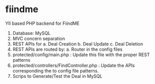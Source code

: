 # fiindme
YII based PHP backend for FiindME
1. Database: MySQL
2. MVC concern separation
3. REST APIs for
  a. Deal Creation
  b. Deal Update
  c. Deal Deletion
4. REST APIs are routed by:
  a. Router in the config files
5. protected/config/main.php : Update this file with the proper REST patterns
6. protected/controllers/FindController.php : Update the APIs corresponding the to config file patterns.
6. Scrips to Generate/Test the Deal in MySQL
